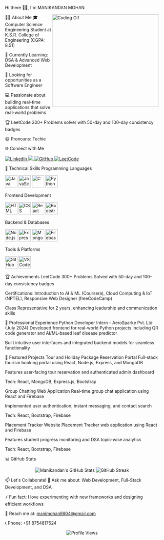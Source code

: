 Hi there 👋🏻, I'm MANIKANDAN MOHAN


<img align="right" src="https://i.pinimg.com/originals/47/f0/34/47f0342cec72b800463bf003eac1257e.gif" alt="Coding Gif" width="350" height="300" />
👨‍💻 About Me
🎓 Computer Science Engineering Student at K.S.R. College of Engineering (CGPA: 8.51)

🌱 Currently Learning: DSA & Advanced Web Development

👯 Looking for opportunities as a Software Engineer

💻 Passionate about building real-time applications that solve real-world problems

🏆 LeetCode 300+ Problems solver with 50-day and 100-day consistency badges

😄 Pronouns: Techie

🌐 Connect with Me
<p align="left"> <a href="https://www.linkedin.com/in/manikandan-m-4615b2269" target="_blank"> <img src="https://img.shields.io/badge/LinkedIn-blue?style=for-the-badge&logo=linkedin&logoColor=white" alt="LinkedIn" /> </a> <a href="mailto:manimohan8604@gmail.com" target="_blank"> <img src="https://img.shields.io/badge/Gmail-D14836?style=for-the-badge&logo=gmail&logoColor=white" /> </a> <a href="https://github.com/ManikandanMohanS" target="_blank"> <img src="https://img.shields.io/badge/GitHub-181717?style=for-the-badge&logo=github&logoColor=white" alt="GitHub" /> </a> <a href="https://leetcode.com/u/Manikandan_Mohan2k04" target="_blank"> <img src="https://img.shields.io/badge/LeetCode-FFA116?style=for-the-badge&logo=leetcode&logoColor=black" alt="LeetCode" /> </a> </p>
🚀 Technical Skills
Programming Languages
<p> <img src="https://img.icons8.com/color/48/000000/java-coffee-cup-logo--v1.png" alt="Java" title="Java" width="40" height="40"/> <img src="https://img.icons8.com/color/48/000000/javascript.png" alt="JavaScript" title="JavaScript" width="40" height="40"/> <img src="https://img.icons8.com/fluency/48/000000/c-programming.png" alt="C" title="C" width="40" height="40"/> <img src="https://img.icons8.com/color/48/000000/python.png" alt="Python" title="Python" width="40" height="40"/> </p>
Frontend Development
<p> <img src="https://img.icons8.com/color/48/000000/html-5.png" alt="HTML" title="HTML" width="40" height="40"/> <img src="https://img.icons8.com/color/48/000000/css3.png" alt="CSS" title="CSS" width="40" height="40"/> <img src="https://img.icons8.com/color/48/000000/react-native.png" alt="React" title="React" width="40" height="40"/> <img src="https://img.icons8.com/color/48/000000/bootstrap.png" alt="Bootstrap" title="Bootstrap" width="40" height="40"/> </p>
Backend & Databases
<p> <img src="https://img.icons8.com/color/48/000000/nodejs.png" alt="Node.js" title="Node.js" width="40" height="40"/> <img src="https://img.icons8.com/color/48/000000/express-js.png" alt="Express.js" title="Express.js" width="40" height="40"/> <img src="https://img.icons8.com/color/48/000000/mongodb.png" alt="MongoDB" title="MongoDB" width="40" height="40"/> <img src="https://img.icons8.com/color/48/000000/google-firebase-console.png" alt="Firebase" title="Firebase" width="40" height="40"/> </p>
Tools & Platforms
<p> <img src="https://img.icons8.com/color/48/000000/github.png" alt="GitHub" title="GitHub" width="40" height="40"/> <img src="https://img.icons8.com/color/48/000000/visual-studio-code-2019.png" alt="VS Code" title="VS Code" width="40" height="40"/> </p>
🏆 Achievements
LeetCode 300+ Problems Solved with 50-day and 100-day consistency badges

Certifications: Introduction to AI & ML (Coursera), Cloud Computing & IoT (NPTEL), Responsive Web Designer (freeCodeCamp)

Class Representative for 2 years, enhancing leadership and communication skills

💼 Professional Experience
Python Developer Intern - AeroSparke Pvt. Ltd (July 2024)
Developed frontend for real-world Python projects including QR code generator and AI/ML-based leaf disease predictor

Built intuitive user interfaces and integrated backend models for seamless functionality

🚀 Featured Projects
Tour and Holiday Package Reservation Portal
Full-stack tourism booking portal using React, Node.js, Express, and MongoDB

Features user-facing tour reservation and authenticated admin dashboard

Tech: React, MongoDB, Express.js, Bootstrap

Group Chatting Web Application
Real-time group chat application using React and Firebase

Implemented user authentication, instant messaging, and contact search

Tech: React, Bootstrap, Firebase

Placement Tracker Website
Placement Tracker web application using React and Firebase

Features student progress monitoring and DSA topic-wise analytics

Tech: React, Bootstrap, Firebase

📊 GitHub Stats
<p align="center"> <img src="https://github-readme-stats.vercel.app/api?username=ManikandanMohanS&show_icons=true&theme=radical" alt="Manikandan's GitHub Stats" /> <img src="https://github-readme-streak-stats.herokuapp.com/?user=ManikandanMohanS&theme=radical" alt="GitHub Streak" /> </p>
📫 Let's Collaborate!
💬 Ask me about: Web Development, Full-Stack Development, and DSA

⚡ Fun fact: I love experimenting with new frameworks and designing efficient workflows

📧 Reach me at: manimohan8604@gmail.com

📞 Phone: +91 8754817524

<p align="center"> <img src="https://komarev.com/ghpvc/?username=ManikandanMohanS&label=Profile%20Views&color=blue&style=flat" alt="Profile Views" /> </p>
